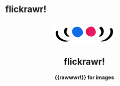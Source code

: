 # flickrawr!

<div id="flickrawr-logo" align="center">
    <br />
    <img src="./public/logo.png" alt="flickrawr logo" width="200"/>
    <h1>flickrawr!</h1>
    <h3>{{rawwwr!}} for images</h3>
</div>

